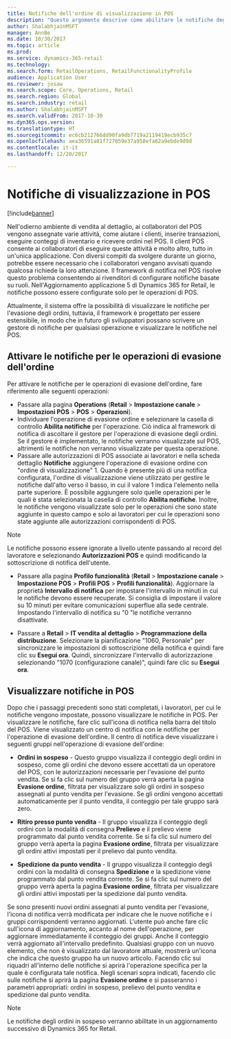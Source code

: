 ```yaml
---
title: Notifiche dell'ordine di visualizzazione in POS
description: "Questo argomento descrive come abilitare le notifiche degli ordini nel POS e nel framework delle notifiche, che può essere esteso ad altre operazioni."
author: ShalabhjainMSFT
manager: AnnBe
ms.date: 10/30/2017
ms.topic: article
ms.prod: 
ms.service: dynamics-365-retail
ms.technology: 
ms.search.form: RetailOperations, RetailFunctionalityProfile
audience: Application User
ms.reviewer: josaw
ms.search.scope: Core, Operations, Retail
ms.search.region: Global
ms.search.industry: retail
ms.author: ShalabhjainMSFT
ms.search.validFrom: 2017-10-30
ms.dyn365.ops.version: 
ms.translationtype: HT
ms.sourcegitcommit: ec6cb212766dd90fa9db7719a2119419ecb935c7
ms.openlocfilehash: aea36591a81f727059e37a958efa62a9ebde9d9d
ms.contentlocale: it-it
ms.lasthandoff: 12/20/2017

---
```


# <a name="display-notifications-in-point-of-sale"></a>Notifiche di visualizzazione in POS

[!include[banner](includes/banner.md)]

Nell'odierno ambiente di vendita al dettaglio, ai collaboratori del POS vengono assegnate varie attività, come aiutare i clienti, inserire transazioni, eseguire conteggi di inventario e ricevere ordini nel POS. Il client POS consente ai collaboratori di eseguire queste attività e molto altro, tutto in un'unica applicazione. Con diversi compiti da svolgere durante un giorno, potrebbe essere necessario che i collaboratori vengano avvisati quando qualcosa richiede la loro attenzione. Il framework di notifica nel POS risolve questo problema consentendo ai rivenditori di configurare notifiche basate su ruoli. Nell'Aggiornamento applicazione 5 di Dynamics 365 for Retail, le notifiche possono essere configurate solo per le operazioni di POS.

Attualmente, il sistema offre la possibilità di visualizzare le notifiche per l'evasione degli ordini, tuttavia, il framework è progettato per essere estensibile, in modo che in futuro gli sviluppatori possano scrivere un gestore di notifiche per qualsiasi operazione e visualizzare le notifiche nel POS.  

## <a name="enable-notifications-for-order-fulfillment-operations"></a>Attivare le notifiche per le operazioni di evasione dell'ordine

Per attivare le notifiche per le operazioni di evasione dell'ordine, fare riferimento alle seguenti operazioni:

 - Passare alla pagina **Operations** (**Retail** > **Impostazione canale** > **Impostazioni POS** > **POS** > **Operazioni**).
 - Individuare l'operazione di evasione ordine e selezionare la casella di controllo **Abilita notifiche** per l'operazione. Ciò indica al framework di notifica di ascoltare il gestore per l'operazione di evasione degli ordini. Se il gestore è implementato, le notifiche verranno visualizzate sul POS, altrimenti le notifiche non verranno visualizzate per questa operazione.
- Passare alle autorizzazioni di POS associate ai lavoratori e nella scheda dettaglio **Notifiche** aggiungere l'operazione di evasione ordine con "ordine di visualizzazione" 1. Quando è presente più di una notifica configurata, l'ordine di visualizzazione viene utilizzato per gestire le notifiche dall'alto verso il basso, in cui il valore 1 indica l'elemento nella parte superiore. È possibile aggiungere solo quelle operazioni per le quali è stata selezionata la casella di controllo **Abilita notifiche**. Inoltre, le notifiche vengono visualizzate solo per le operazioni che sono state aggiunte in questo campo e solo ai lavoratori per cui le operazioni sono state aggiunte alle autorizzazioni corrispondenti di POS. 

> [!NOTE]
> Le notifiche possono essere ignorate a livello utente passando al record del lavoratore e selezionando **Autorizzazioni POS** e quindi modificando la sottoscrizione di notifica dell'utente.

 - Passare alla pagina **Profilo funzionalità** (**Retail** > **Impostazione canale** > **Impostazione POS** > **Profili POS** > **Profili funzionalità**). Aggiornare la proprietà **Intervallo di notifica** per impostare l'intervallo in minuti in cui le notifiche devono essere recuperate. Si consiglia di impostare il valore su 10 minuti per evitare comunicazioni superflue alla sede centrale. Impostando l'intervallo di notifica su "0 "le notifiche verranno disattivate.  

 - Passare a **Retail** > **IT vendita al dettaglio** > **Programmazione della distribuzione**. Selezionare la pianificazione "1060, Personale" per sincronizzare le impostazioni di sottoscrizione della notifica e quindi fare clic su **Esegui ora**. Quindi, sincronizzare l'intervallo di autorizzazione selezionando "1070 (configurazione canale)", quindi fare clic su **Esegui ora**. 

## <a name="view-notifications-in-pos"></a>Visualizzare notifiche in POS

Dopo che i passaggi precedenti sono stati completati, i lavoratori, per cui le notifiche vengono impostate, possono visualizzare le notifiche in POS. Per visualizzare le notifiche, fare clic sull'icona di notifica nella barra del titolo del POS. Viene visualizzato un centro di notifica con le notifiche per l'operazione di evasione dell'ordine. Il centro di notifica deve visualizzare i seguenti gruppi nell'operazione di evasione dell'ordine: 

- **Ordini in sospeso** - Questo gruppo visualizza il conteggio degli ordini in sospeso, come gli ordini che devono essere accettati da un operatore del POS, con le autorizzazioni necessarie per l'evasione del punto vendita. Se si fa clic sul numero del gruppo verrà aperta la pagina **Evasione ordine**, filtrata per visualizzare solo gli ordini in sospeso assegnati al punto vendita per l'evasione. Se gli ordini vengono accettati automaticamente per il punto vendita, il conteggio per tale gruppo sarà zero.

- **Ritiro presso punto vendita** - Il gruppo visualizza il conteggio degli ordini con la modalità di consegna **Prelievo** e il prelievo viene programmato dal punto vendita corrente. Se si fa clic sul numero del gruppo verrà aperta la pagina **Evasione ordine**, filtrata per visualizzare gli ordini attivi impostati per il prelievo dal punto vendita.

- **Spedizione da punto vendita** - Il gruppo visualizza il conteggio degli ordini con la modalità di consegna **Spedizione** e la spedizione viene programmato dal punto vendita corrente. Se si fa clic sul numero del gruppo verrà aperta la pagina **Evasione ordine**, filtrata per visualizzare gli ordini attivi impostati per la spedizione dal punto vendita.

Se sono presenti nuovi ordini assegnati al punto vendita per l'evasione, l'icona di notifica verrà modificata per indicare che le nuove notifiche e i gruppi corrispondenti verranno aggiornati. L'utente può anche fare clic sull'icona di aggiornamento, accanto al nome dell'operazione, per aggiornare immediatamente il conteggio dei gruppi. Anche il conteggio verrà aggiornato all'intervallo predefinito. Qualsiasi gruppo con un nuovo elemento, che non è visualizzato dal lavoratore attuale, mostrerà un'icona che indica che questo gruppo ha un nuovo articolo. Facendo clic sui riquadri all'interno delle notifiche si aprirà l'operazione specifica per la quale è configurata tale notifica. Negli scenari sopra indicati, facendo clic sulle notifiche si aprirà la pagina **Evasione ordine** e si passeranno i parametri appropriati: ordini in sospeso, prelievo del punto vendita e spedizione dal punto vendita. 

> [!NOTE]
> Le notifiche degli ordini in sospeso verranno abilitate in un aggiornamento successivo di Dynamics 365 for Retail. 


